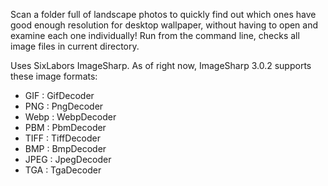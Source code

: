 Scan a folder full of landscape photos to quickly find out which ones have good enough resolution for desktop wallpaper, without having to open and examine each one individually! Run from the command line, checks all image files in current directory.

Uses SixLabors ImageSharp. As of right now, ImageSharp 3.0.2 supports these image formats:

 - GIF : GifDecoder
 - PNG : PngDecoder
 - Webp : WebpDecoder
 - PBM : PbmDecoder
 - TIFF : TiffDecoder
 - BMP : BmpDecoder
 - JPEG : JpegDecoder
 - TGA : TgaDecoder
